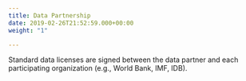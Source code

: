 ```yaml
---
title: Data Partnership
date: 2019-02-26T21:52:59.000+00:00
weight: "1"

---
```

Standard data licenses are signed between the data partner and each participating organization (e.g., World Bank, IMF, IDB).
